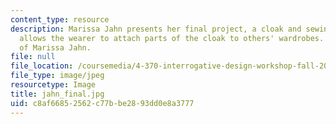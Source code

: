 ```yaml
---
content_type: resource
description: Marissa Jahn presents her final project, a cloak and sewing kit, that
  allows the wearer to attach parts of the cloak to others' wardrobes. Image courtesy
  of Marissa Jahn.
file: null
file_location: /coursemedia/4-370-interrogative-design-workshop-fall-2005/c8af66852562c77bbe2893dd0e8a3777_jahn_final.jpg
file_type: image/jpeg
resourcetype: Image
title: jahn_final.jpg
uid: c8af6685-2562-c77b-be28-93dd0e8a3777
---
```

